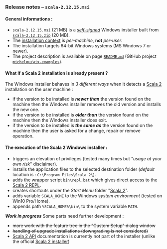 ### Release notes &ndash; `scala-2.12.15.msi`

#### General informations :
- `scala-2.12.15.msi` (21 MB) is a [*self-signed*](https://en.wikipedia.org/wiki/Self-signed_certificate) Windows installer built from [`scala-2.12.15.zip`](https://scala-lang.org/files/archive/) (20 MB).
- The [installation context](https://docs.microsoft.com/en-us/windows/win32/msi/installation-context) is *per-machine*, **not** *per-user*.
- The installation targets 64-bit Windows systems (MS Windows 7 or newer).
- The project description is available on page [`README.md`](../scala2-examples/README.md) (GitHub project [`michelou/wix-examples`](https://github.com/michelou/wix-examples)).

#### What if a Scala 2 installation is already present ?
The Windows installer behaves in *3 different ways* when it detects a [Scala 2](https://www.scala-lang.org/) installation on the user machine :
- if the version to be installed is ***newer than*** the version found on the machine then the Windows installer removes the old version and installs the new one.
- if the version to be installed is ***older than*** the version found on the machine then the Windows installer does exit.
- if the version to be installed is ***the same as*** the version found on the machine then the user is asked for a change, repair or remove operation.

#### The execution of the Scala 2 Windows installer :
- triggers an elevation of privileges (tested many times but "*usage at your own risk*" disclaimer).
- installs the application files to the selected destination folder (*default* location is : `C:\Program Files\Scala 2\`).
- adds the wrapper script [`bin\repl.bat`](../scala2-examples/Scala2First/src/resources/repl.bat) which gives direct access to the [Scala 2 REPL](../scala2-examples/images/Scala2First_REPL.png).
- creates shortcuts under the *Start Menu* folder "[Scala 2](../scala2-examples/images/Scala2First_StartMenu.png)".
- adds variable `SCALA_HOME` to the Windows *system environment* (tested on Win10 Pro/Home).
- appends path `%SCALA_HOME%\bin\` to the system variable `PATH`.

***Work in progress*** Some parts need further development : 
- ~~more work with the feature tree in the "Custom Setup" dialog window~~
- ~~handling of upgrade installations (downgrading is not considered)~~
- [Scala 2 API](https://www.scala-lang.org/api/current/) documentation is currently not part of the installer (unlike the official [Scala 2 installer](https://scala-lang.org/files/archive/))
